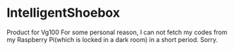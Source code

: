 # IntelligentShoebox
Product for Vg100
For some personal reason, I can not fetch my codes from my Raspberry Pi(which is locked in a dark room) in a short period. Sorry.
